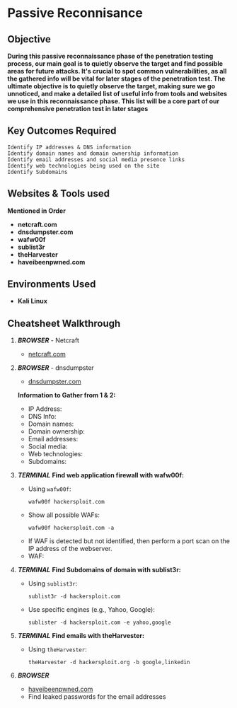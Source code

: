 <h1>Passive Reconnisance</h1>

<h2>Objective</h2>

<b> During this passive reconnaissance phase of the penetration testing process, our main goal is to quietly observe the target and find possible areas for future attacks. It's crucial to spot common vulnerabilities, as all the gathered info will be vital for later stages of the penetration test. The ultimate objective is to quietly observe the target, making sure we go unnoticed, and make a detailed list of useful info from tools and websites we use in this reconnaissance phase. This list will be a core part of our comprehensive penetration test in later stages</b>

<h2>Key Outcomes Required</h2>

```
Identify IP addresses & DNS information
Identify domain names and domain ownership information
Identify email addresses and social media presence links
Identify web technologies being used on the site
Identify Subdomains
```

<h2>Websites & Tools used</h2>
<b>Mentioned in Order</b>

- <b>netcraft.com</b> 
- <b>dnsdumpster.com</b>
- <b>wafw00f</b>
- <b>sublist3r</b>
- <b>theHarvester</b>
- <b>haveibeenpwned.com</b>

<h2>Environments Used </h2>

- <b>Kali Linux</b> 

<h2>Cheatsheet Walkthrough</h2>


1. ***BROWSER*** - Netcraft
   - [netcraft.com](http://www.netcraft.com)

2. ***BROWSER*** - dnsdumpster
   - [dnsdumpster.com](https://dnsdumpster.com)

   **Information to Gather from 1 & 2:**
   - IP Address:
   - DNS Info:
   - Domain names:
   - Domain ownership:
   - Email addresses:
   - Social media:
   - Web technologies:
   - Subdomains:

3. ***TERMINAL***
   **Find web application firewall with wafw00f:**
   - Using `wafw00f`:
     ```
     wafw00f hackersploit.com
     ```
   - Show all possible WAFs:
     ```
     wafw00f hackersploit.com -a
     ```
   - If WAF is detected but not identified, then perform a port scan on the IP address of the webserver.
   - WAF:

4. ***TERMINAL***
   **Find Subdomains of domain with sublist3r:**
   - Using `sublist3r`:
     ```
     sublist3r -d hackersploit.com
     ```
   - Use specific engines (e.g., Yahoo, Google):
     ```
     sublister -d hackersploit.com -e yahoo,google
     ```

5. ***TERMINAL***
   **Find emails with theHarvester:**
   - Using `theHarvester`:
     ```
     theHarvester -d hackersploit.org -b google,linkedin
     ```

6. ***BROWSER***
   - [haveibeenpwned.com](https://haveibeenpwned.com)
   - Find leaked passwords for the email addresses




<!--
 ```diff
- text in red
+ text in green
! text in orange
# text in gray
@@ text in purple (and bold)@@
```
--!>
